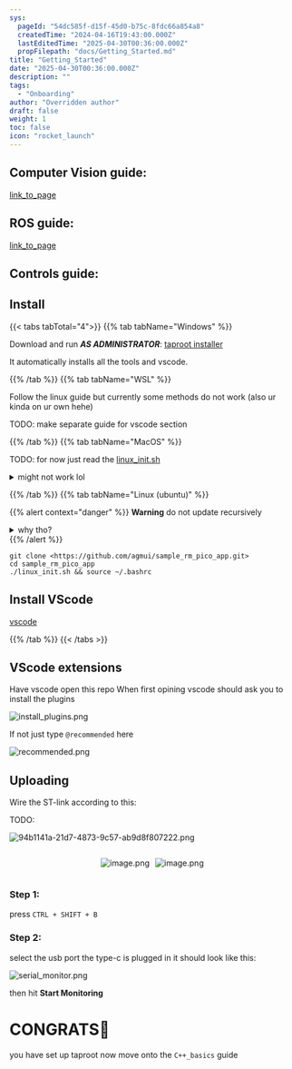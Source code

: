 ```yaml
---
sys:
  pageId: "54dc585f-d15f-45d0-b75c-8fdc66a854a8"
  createdTime: "2024-04-16T19:43:00.000Z"
  lastEditedTime: "2025-04-30T00:36:00.000Z"
  propFilepath: "docs/Getting_Started.md"
title: "Getting_Started"
date: "2025-04-30T00:36:00.000Z"
description: ""
tags:
  - "Onboarding"
author: "Overridden author"
draft: false
weight: 1
toc: false
icon: "rocket_launch"
---
```


## Computer Vision guide:

[link_to_page](86d45bc0-388b-4d26-8848-44f255f73d0e)

## ROS guide:

[link_to_page](3c76c1de-ec8f-46d6-8b0a-294005edc2d5)

## Controls guide:

## Install

{{< tabs tabTotal="4">}}
{{% tab tabName="Windows" %}}

Download and run _**AS ADMINISTRATOR**_: [taproot installer](https://github.com/Thornbots/TeachingFreshies/releases/tag/1.0)

It automatically installs all the tools and vscode.

{{% /tab %}}
{{% tab tabName="WSL" %}}

Follow the linux guide but currently some methods do not work (also ur kinda on ur own hehe)

TODO: make separate guide for vscode section

{{% /tab %}}
{{% tab tabName="MacOS" %}}

TODO: for now just read the [linux_init.sh](https://github.com/agmui/sample_rm_pico_app/blob/main/linux_init.sh)

<details>
<summary>might not work lol</summary>

`brew install libusb pkg-config`

Next install: [vscode](https://code.visualstudio.com/Download)

</details>

{{% /tab %}}
{{% tab tabName="Linux (ubuntu)" %}}

{{% alert context="danger" %}}
**Warning** do not update recursively
<details>
<summary>why tho?</summary>
There are some submodules that may go on for a while (like tinyusb) and I highly
recommend you don't need to get them.
If you want to see what submodules I update just look in `linux_init.sh`
</details>
{{% /alert %}}

```shell
git clone <https://github.com/agmui/sample_rm_pico_app.git>
cd sample_rm_pico_app
./linux_init.sh && source ~/.bashrc
```

## Install VScode

[vscode](https://code.visualstudio.com/Download)

{{% /tab %}}
{{< /tabs >}}

## VScode extensions

Have vscode open this repo
When first opining vscode should ask you to install the plugins

![install_plugins.png](https://prod-files-secure.s3.us-west-2.amazonaws.com/d518164a-d88e-44d1-a4ee-3adb3bd8bce0/89bd30f0-1825-4e77-867b-0a41ce370880/install_plugins.png?X-Amz-Algorithm=AWS4-HMAC-SHA256&X-Amz-Content-Sha256=UNSIGNED-PAYLOAD&X-Amz-Credential=ASIAZI2LB466R6MO7YWD%2F20250623%2Fus-west-2%2Fs3%2Faws4_request&X-Amz-Date=20250623T110820Z&X-Amz-Expires=3600&X-Amz-Security-Token=IQoJb3JpZ2luX2VjEBkaCXVzLXdlc3QtMiJGMEQCIGAumnAE5sdqP0w0i8ZdYnhQYC6MUThni1aMs87aJwEuAiBYRTysJvNON1HngosG3X7QR23q44TQ1Otc9obgqvnr6Cr%2FAwgSEAAaDDYzNzQyMzE4MzgwNSIMM6ipe71NaNTTopAcKtwDM7XxT%2F8vaTLzt6bNfbt9UX3Lx%2BMG46WXPQuboiyiMq06ng03O6KBOxVQLzwhYF5OxzFI7w2u808MSl%2BebW76ecf9OhwsHYQ2zOp6%2FhoArKph7T4ghEgrCVAYDRnNaNnXUHZ4HE8rYQZARGQHO9zBopFVAhYVCVcNBc4DDd45P4CRIjEDK%2BWpBkgKhS3LLwMcBn4ZELoiPd2r72CSl9tPN9SVSGis60k8JfWvh9BFHe5YslpII5mZzSXgh19wA6OMayytd%2FIzdT0dqnHIZ%2BGsA16BoSSmktYNuA2hnhDOJIok2V0yhRgQW%2BBv2dmCUHNGCMREtXTvqZ8c4cjS8Ktbw24aF9tRL3x6rTV0vhLQu%2F6lY51mdYH5Whgm6JoJmidDU3JIfTG3CxDztOzJzAReaiJXmx0kmoVuiCbMGYMlYsw0VDiF89x%2B6F%2Fd7uozfb9zKQUuLMpdyM3K4DXjBTUlYKnw2nB2%2BCdkYPC23udzG2rGhvJajSO814kCd2AMRg5trOq3v35FXacvn%2FaEG8EtdRbEsOs0S6k4CVswHXJNQ%2B%2BA2RJbMAtX4zs5h3M%2Fagf8RNbRXpEqg8u76Njz2PkMJOLXjemcZKN33MgN4pJ7fZLR%2BwjCs26wvj%2BVjHkwk6LkwgY6pgEV8NazR2rWk36eZq1h%2FTYS3PVLTO1vD6oiWy0IWjItE%2FZB49tYKvRmYb23qtMOUkt9ZCL2it%2FFCGEm5mOB%2FrHiPfFGjpfd%2BI4dQT%2BA%2Fs%2FMC07ytkFYSkshIg7rWSmiPuTAVL%2FdoI0uwUoAivf6YfeF8zSEF3ZFEDCM3nWBEm4xVAF9OjB7%2BwRRetYlmbpnZqoQemTCp50GGzgp%2BJtXjRBfUcnt%2BCP0&X-Amz-Signature=72a4300a8b5d2909766d2de63bbfdda8448bd2e7f6d762a291374a5314cc6378&X-Amz-SignedHeaders=host&x-amz-checksum-mode=ENABLED&x-id=GetObject)

If not just type `@recommended` here  

![recommended.png](https://prod-files-secure.s3.us-west-2.amazonaws.com/d518164a-d88e-44d1-a4ee-3adb3bd8bce0/61e661e9-5d85-4dfc-be0d-8d2097a5e793/recommended.png?X-Amz-Algorithm=AWS4-HMAC-SHA256&X-Amz-Content-Sha256=UNSIGNED-PAYLOAD&X-Amz-Credential=ASIAZI2LB466R6MO7YWD%2F20250623%2Fus-west-2%2Fs3%2Faws4_request&X-Amz-Date=20250623T110820Z&X-Amz-Expires=3600&X-Amz-Security-Token=IQoJb3JpZ2luX2VjEBkaCXVzLXdlc3QtMiJGMEQCIGAumnAE5sdqP0w0i8ZdYnhQYC6MUThni1aMs87aJwEuAiBYRTysJvNON1HngosG3X7QR23q44TQ1Otc9obgqvnr6Cr%2FAwgSEAAaDDYzNzQyMzE4MzgwNSIMM6ipe71NaNTTopAcKtwDM7XxT%2F8vaTLzt6bNfbt9UX3Lx%2BMG46WXPQuboiyiMq06ng03O6KBOxVQLzwhYF5OxzFI7w2u808MSl%2BebW76ecf9OhwsHYQ2zOp6%2FhoArKph7T4ghEgrCVAYDRnNaNnXUHZ4HE8rYQZARGQHO9zBopFVAhYVCVcNBc4DDd45P4CRIjEDK%2BWpBkgKhS3LLwMcBn4ZELoiPd2r72CSl9tPN9SVSGis60k8JfWvh9BFHe5YslpII5mZzSXgh19wA6OMayytd%2FIzdT0dqnHIZ%2BGsA16BoSSmktYNuA2hnhDOJIok2V0yhRgQW%2BBv2dmCUHNGCMREtXTvqZ8c4cjS8Ktbw24aF9tRL3x6rTV0vhLQu%2F6lY51mdYH5Whgm6JoJmidDU3JIfTG3CxDztOzJzAReaiJXmx0kmoVuiCbMGYMlYsw0VDiF89x%2B6F%2Fd7uozfb9zKQUuLMpdyM3K4DXjBTUlYKnw2nB2%2BCdkYPC23udzG2rGhvJajSO814kCd2AMRg5trOq3v35FXacvn%2FaEG8EtdRbEsOs0S6k4CVswHXJNQ%2B%2BA2RJbMAtX4zs5h3M%2Fagf8RNbRXpEqg8u76Njz2PkMJOLXjemcZKN33MgN4pJ7fZLR%2BwjCs26wvj%2BVjHkwk6LkwgY6pgEV8NazR2rWk36eZq1h%2FTYS3PVLTO1vD6oiWy0IWjItE%2FZB49tYKvRmYb23qtMOUkt9ZCL2it%2FFCGEm5mOB%2FrHiPfFGjpfd%2BI4dQT%2BA%2Fs%2FMC07ytkFYSkshIg7rWSmiPuTAVL%2FdoI0uwUoAivf6YfeF8zSEF3ZFEDCM3nWBEm4xVAF9OjB7%2BwRRetYlmbpnZqoQemTCp50GGzgp%2BJtXjRBfUcnt%2BCP0&X-Amz-Signature=f4db57c45afcde81a74c9451f2fdfc979f3f419a4dba6b81a2d3b060889c8f00&X-Amz-SignedHeaders=host&x-amz-checksum-mode=ENABLED&x-id=GetObject)

## Uploading

Wire the ST-link according to this:

TODO:

![94b1141a-21d7-4873-9c57-ab9d8f807222.png](https://prod-files-secure.s3.us-west-2.amazonaws.com/d518164a-d88e-44d1-a4ee-3adb3bd8bce0/e5fad17d-ab82-4300-9f4c-505ab4b1202c/94b1141a-21d7-4873-9c57-ab9d8f807222.png?X-Amz-Algorithm=AWS4-HMAC-SHA256&X-Amz-Content-Sha256=UNSIGNED-PAYLOAD&X-Amz-Credential=ASIAZI2LB466R6MO7YWD%2F20250623%2Fus-west-2%2Fs3%2Faws4_request&X-Amz-Date=20250623T110820Z&X-Amz-Expires=3600&X-Amz-Security-Token=IQoJb3JpZ2luX2VjEBkaCXVzLXdlc3QtMiJGMEQCIGAumnAE5sdqP0w0i8ZdYnhQYC6MUThni1aMs87aJwEuAiBYRTysJvNON1HngosG3X7QR23q44TQ1Otc9obgqvnr6Cr%2FAwgSEAAaDDYzNzQyMzE4MzgwNSIMM6ipe71NaNTTopAcKtwDM7XxT%2F8vaTLzt6bNfbt9UX3Lx%2BMG46WXPQuboiyiMq06ng03O6KBOxVQLzwhYF5OxzFI7w2u808MSl%2BebW76ecf9OhwsHYQ2zOp6%2FhoArKph7T4ghEgrCVAYDRnNaNnXUHZ4HE8rYQZARGQHO9zBopFVAhYVCVcNBc4DDd45P4CRIjEDK%2BWpBkgKhS3LLwMcBn4ZELoiPd2r72CSl9tPN9SVSGis60k8JfWvh9BFHe5YslpII5mZzSXgh19wA6OMayytd%2FIzdT0dqnHIZ%2BGsA16BoSSmktYNuA2hnhDOJIok2V0yhRgQW%2BBv2dmCUHNGCMREtXTvqZ8c4cjS8Ktbw24aF9tRL3x6rTV0vhLQu%2F6lY51mdYH5Whgm6JoJmidDU3JIfTG3CxDztOzJzAReaiJXmx0kmoVuiCbMGYMlYsw0VDiF89x%2B6F%2Fd7uozfb9zKQUuLMpdyM3K4DXjBTUlYKnw2nB2%2BCdkYPC23udzG2rGhvJajSO814kCd2AMRg5trOq3v35FXacvn%2FaEG8EtdRbEsOs0S6k4CVswHXJNQ%2B%2BA2RJbMAtX4zs5h3M%2Fagf8RNbRXpEqg8u76Njz2PkMJOLXjemcZKN33MgN4pJ7fZLR%2BwjCs26wvj%2BVjHkwk6LkwgY6pgEV8NazR2rWk36eZq1h%2FTYS3PVLTO1vD6oiWy0IWjItE%2FZB49tYKvRmYb23qtMOUkt9ZCL2it%2FFCGEm5mOB%2FrHiPfFGjpfd%2BI4dQT%2BA%2Fs%2FMC07ytkFYSkshIg7rWSmiPuTAVL%2FdoI0uwUoAivf6YfeF8zSEF3ZFEDCM3nWBEm4xVAF9OjB7%2BwRRetYlmbpnZqoQemTCp50GGzgp%2BJtXjRBfUcnt%2BCP0&X-Amz-Signature=d8fb59b2c6959e212c4ddab6de9fa6989fc96e205710d7303598d77034608cd0&X-Amz-SignedHeaders=host&x-amz-checksum-mode=ENABLED&x-id=GetObject)

<div style="display: flex;flex-direction: row; column-gap:10px; max-width: 630px;justify-content: center;">
<div>

![image.png](https://prod-files-secure.s3.us-west-2.amazonaws.com/d518164a-d88e-44d1-a4ee-3adb3bd8bce0/210ecb78-1116-4d7b-b9b7-2292f66fa2c2/image.png?X-Amz-Algorithm=AWS4-HMAC-SHA256&X-Amz-Content-Sha256=UNSIGNED-PAYLOAD&X-Amz-Credential=ASIAZI2LB466U623FEPX%2F20250623%2Fus-west-2%2Fs3%2Faws4_request&X-Amz-Date=20250623T110830Z&X-Amz-Expires=3600&X-Amz-Security-Token=IQoJb3JpZ2luX2VjEBsaCXVzLXdlc3QtMiJIMEYCIQCsCBYKrbwqk6f%2F%2B%2Fhrf9G1wJIlJvf7RezeZuQNScnl6gIhAJf7vQZbbibYQYarsi4kpeyniaN7KR76FUTW2YIzG88%2FKv8DCBMQABoMNjM3NDIzMTgzODA1IgweoyjRm3AlTyr3Eecq3APxWttC9B8ZqkuUc7Z%2FuYHu5oKz0NWvDZN%2Fe8YlG6NmcWJLJw3LOivezAzNHzVmMKHQ3vuB%2F9ZYIgoadw9%2Bkim2cMT2MjFoMfHdfFyLiiQKy4xkS59UJBSD8tDUSxUu3HuGGmxJwCqkHgTiU18R3wsv6uLtrJlLksR%2BiZUtVX05LKpAkX7MfU%2BcQyoXNqEmAQBz2inWX5Otl7DdIOATq0ClVNIw4C%2FpDAbdKBI0RpJggvp1Vn0Pw%2FATRpJozou7srE00Rb09gXaJh1cBR9rSPTabfaufs7%2BujfDdYvaWsTZaAFEfMoCg2hdxS7GKOOaFvb7MpR4sOoHwyVk%2Buq2DPuw4Du7DXxoQ2VOfwEEkN1NYIMJ%2BhdTK0sBkIXi58mR0PDh1btXZesbGZFBYdw%2BCSfeJv9%2BPMZDgFa21bN1BbIej37Ncix7zUNLloNnZXHRtMxrtUnkkbx43YGXVt%2FuHFcE86aLrDZsg%2BJ39nOFv78IFcmv843EbLZTm4h7Pc4HF50aVVWMZ6qHVFqXsKPF7UcRbPCVCn1e%2BDIo5HEfGuFP1kmlx6f9wHI5i%2BtZfpzy83aKb02eFKYnO%2B%2BSWQAgcUB6INN3xbVgXWubQKJVlcsN0bQ6AD1Ea4wnCOA8wTCT1eTCBjqkAdu9wbcnrOFNeWSWr7nNwP2p82qbxgKu5DqbengJ2Xy6aVF%2BvkA1hTQ7lr6VN0XN5cC3Z%2BEJRJ3z5Hn3fv0NmI5BG%2BNW0NYpeKon%2FVKTeWo0BkvL310hwnH5BVml8T6%2BlGoFhBZ2crHdq6mTL5F6kwiUdi4WAdgjmUPZ%2F1VGchxk9PMwiaQ%2FcblJ9p3suBbuAILSCrHw7OfrK1GbvlJm21L3CoXK&X-Amz-Signature=0123c579cc7877cafc2e4e243a53cd7cfd59ef0a49c5406c1fb364e4d886f77f&X-Amz-SignedHeaders=host&x-amz-checksum-mode=ENABLED&x-id=GetObject)

</div>
<div>

![image.png](https://prod-files-secure.s3.us-west-2.amazonaws.com/d518164a-d88e-44d1-a4ee-3adb3bd8bce0/33a0fd0f-8ca6-4a86-8e09-26e95ded1fff/image.png?X-Amz-Algorithm=AWS4-HMAC-SHA256&X-Amz-Content-Sha256=UNSIGNED-PAYLOAD&X-Amz-Credential=ASIAZI2LB4663XPGJBTV%2F20250623%2Fus-west-2%2Fs3%2Faws4_request&X-Amz-Date=20250623T110830Z&X-Amz-Expires=3600&X-Amz-Security-Token=IQoJb3JpZ2luX2VjEBgaCXVzLXdlc3QtMiJHMEUCIAWWYSjZD5vQE2wtQV1owFW3rWXZ8sC1vP1KXRFcz1gRAiEArFTU3t5p0odvJU%2BJyFL7w3VJEEyDCn%2Bd3TMnt4akJiAq%2FwMIERAAGgw2Mzc0MjMxODM4MDUiDC%2FxyrzcZlWwB4L0UircA5JF%2FC44OsPBCRY%2BAfkXRSgo24GY7CxUhTNHVH0ytpdlDPh7bDixEC3d0XdOQzWCTcVPS3pXlxOIvzU2VuvJWDE8eGtgKp4R6lrpmTI%2B6bWViEukbk67I6Nxi2d6JlwSZJXwRdlAyUkZqghV1TeZsGvkYhbUmS0%2BIS1pfcSia4uqiM1yN2x8bDwwE0gnm3RFCS7vk%2BHxBt72nIINNFGUe%2BaSF0vGjgmiEWHDqnULxVYwvEbIWQqas0vWVEo6qa1SIHReYrmVmp3n5%2FPT9RI9ysjZ%2B0wKSpA2hESYmHfDqKhtWRPuZsBMF4ciNnLedAzVaez4Fh1I88CXwyO%2FUMScQX898Yue1%2FrAeXX33Ht1Tt1ZXR43ulCblhYleMwFaXKLdDUEKpX56JsrU%2BILmypDcjMf0FOH07CoSmWAzNig7Ez54MsOzJAnjkTfKrsvO%2Fl9M%2F4RCmdFTxFGWg4dNf7GYM0nWJiuKxPvooHaF0OXudC9eBybFSoR%2FivV3dw2F0NrUu69E9omXWqKK5Xj5C%2Bc3w8bv2uX6AlItAUcoun5q85%2FFjlkYF4iOdGJfSZ13DcvBz3IbPeeFhjYZzR2MfPaYLj1EjOen6nJulmQaILMEBH9qzNejooz7Pc5bpfaMPGP5MIGOqUBVlFe10XiAkJwPM5%2BLdcocTYXT5oOQg2gRJmewrYTAesasdwPO%2BXX7%2BboGnaobbjgj2Z%2BcC9W%2FJMoNV%2B%2B091dZjhv%2Bi%2B8DlonhKckKz%2F0u9odcNdTntkd9usEmNoBApwNH5Kv0SOIN7N9kxPRRNHZzheNHIZl72Mzxq4ZzSPiz%2BPGv4dSrRlsrKFzzPD4emdr2uYugQEXToJw%2FPBLtIia1zXKK8fJ&X-Amz-Signature=34221d6624c940ee47ed5d66c9c67c5783892c00a5720bc1d2b8c760ba4e2fc4&X-Amz-SignedHeaders=host&x-amz-checksum-mode=ENABLED&x-id=GetObject)

</div>
</div>

### Step 1:

press `CTRL + SHIFT + B`

### Step 2:

select the usb port the type-c is plugged in it should look like this:

![serial_monitor.png](https://prod-files-secure.s3.us-west-2.amazonaws.com/d518164a-d88e-44d1-a4ee-3adb3bd8bce0/f03f4774-05d4-4393-b6a0-d5efb6d315ab/serial_monitor.png?X-Amz-Algorithm=AWS4-HMAC-SHA256&X-Amz-Content-Sha256=UNSIGNED-PAYLOAD&X-Amz-Credential=ASIAZI2LB466R6MO7YWD%2F20250623%2Fus-west-2%2Fs3%2Faws4_request&X-Amz-Date=20250623T110820Z&X-Amz-Expires=3600&X-Amz-Security-Token=IQoJb3JpZ2luX2VjEBkaCXVzLXdlc3QtMiJGMEQCIGAumnAE5sdqP0w0i8ZdYnhQYC6MUThni1aMs87aJwEuAiBYRTysJvNON1HngosG3X7QR23q44TQ1Otc9obgqvnr6Cr%2FAwgSEAAaDDYzNzQyMzE4MzgwNSIMM6ipe71NaNTTopAcKtwDM7XxT%2F8vaTLzt6bNfbt9UX3Lx%2BMG46WXPQuboiyiMq06ng03O6KBOxVQLzwhYF5OxzFI7w2u808MSl%2BebW76ecf9OhwsHYQ2zOp6%2FhoArKph7T4ghEgrCVAYDRnNaNnXUHZ4HE8rYQZARGQHO9zBopFVAhYVCVcNBc4DDd45P4CRIjEDK%2BWpBkgKhS3LLwMcBn4ZELoiPd2r72CSl9tPN9SVSGis60k8JfWvh9BFHe5YslpII5mZzSXgh19wA6OMayytd%2FIzdT0dqnHIZ%2BGsA16BoSSmktYNuA2hnhDOJIok2V0yhRgQW%2BBv2dmCUHNGCMREtXTvqZ8c4cjS8Ktbw24aF9tRL3x6rTV0vhLQu%2F6lY51mdYH5Whgm6JoJmidDU3JIfTG3CxDztOzJzAReaiJXmx0kmoVuiCbMGYMlYsw0VDiF89x%2B6F%2Fd7uozfb9zKQUuLMpdyM3K4DXjBTUlYKnw2nB2%2BCdkYPC23udzG2rGhvJajSO814kCd2AMRg5trOq3v35FXacvn%2FaEG8EtdRbEsOs0S6k4CVswHXJNQ%2B%2BA2RJbMAtX4zs5h3M%2Fagf8RNbRXpEqg8u76Njz2PkMJOLXjemcZKN33MgN4pJ7fZLR%2BwjCs26wvj%2BVjHkwk6LkwgY6pgEV8NazR2rWk36eZq1h%2FTYS3PVLTO1vD6oiWy0IWjItE%2FZB49tYKvRmYb23qtMOUkt9ZCL2it%2FFCGEm5mOB%2FrHiPfFGjpfd%2BI4dQT%2BA%2Fs%2FMC07ytkFYSkshIg7rWSmiPuTAVL%2FdoI0uwUoAivf6YfeF8zSEF3ZFEDCM3nWBEm4xVAF9OjB7%2BwRRetYlmbpnZqoQemTCp50GGzgp%2BJtXjRBfUcnt%2BCP0&X-Amz-Signature=f8251cb5a978876f7c1253927099147d1e05b7fa6aedb6b2a1b15cd49cd2d094&X-Amz-SignedHeaders=host&x-amz-checksum-mode=ENABLED&x-id=GetObject)

then hit **Start Monitoring**

# CONGRATS🎉

you have set up taproot now move onto the `C++_basics` guide

